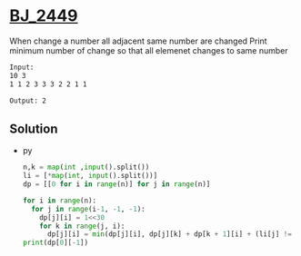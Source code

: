 # [BJ_2449](https://acmicpc.net/problem/2449)

When change a number all adjacent same number are changed
Print minimum number of change so that all elemenet changes to same number

```txt
Input:
10 3
1 1 2 3 3 3 2 2 1 1

Output: 2
```

## Solution

* py

  ```py
  n,k = map(int ,input().split())
  li = [*map(int, input().split())]
  dp = [[0 for i in range(n)] for j in range(n)]

  for i in range(n):
    for j in range(i-1, -1, -1):
      dp[j][i] = 1<<30
      for k in range(j, i):
        dp[j][i] = min(dp[j][i], dp[j][k] + dp[k + 1][i] + (li[j] != li[k + 1]))
  print(dp[0][-1])
  ```
